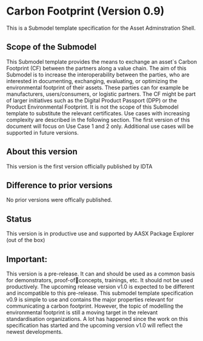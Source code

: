 # Carbon Footprint (Version 0.9) 

This is a Submodel template specification for the Asset Adminstration Shell.

## Scope of the Submodel 

This Submodel template provides the means to exchange an asset`s Carbon Footprint (CF) between the 
partners along a value chain. The aim of this Submodel is to increase the interoperability between the 
parties, who are interested in documenting, exchanging, evaluating, or optimizing the environmental footprint 
of their assets. These parties can for example be manufacturers, users/consumers, or logistic partners. The 
CF might be part of larger initiatives such as the Digital Product Passport (DPP) or the Product 
Environmental Footprint. It is not the scope of this Submodel template to substitute the relevant certificates.
Use cases with increasing complexity are described in the following section. The first version of this 
document will focus on Use Case 1 and 2 only. Additional use cases will be supported in future versions.

## About this version

This version is the first version officially published by IDTA

## Difference to prior versions

No prior versions were offically published.

## Status

This version is in productive use and supported by AASX Package Explorer (out of the box)

## Important:
This version is a pre-release. It can and should be used as a common basis for demonstrators, proof-ofconcepts, trainings, etc. It should not be used productively. The upcoming release version v1.0 is 
expected to be different and incompatible to this pre-release. 
This submodel template specification v0.9 is simple to use and contains the major properties relevant for 
communicating a carbon footprint. However, the topic of modelling the environmental footprint is still a 
moving target in the relevant standardisation organizations. A lot has happened since the work on this 
specification has started and the upcoming version v1.0 will reflect the newest developments.
